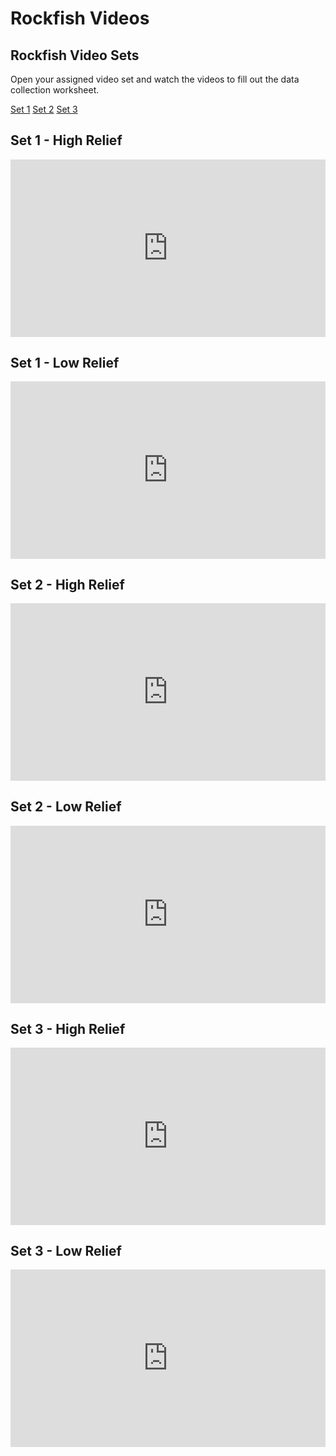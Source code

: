 # Rockfish Videos

## Rockfish Video Sets

Open your assigned video set and watch the videos to fill out the data collection worksheet.

[Set 1](./Set1.md)
[Set 2](./Set2.md)
[Set 3](./Set2.md)

## Set 1 - High Relief
<div style="padding:56.25% 0 0 0;position:relative;"><iframe src="https://player.vimeo.com/video/642222272?h=50be10597e&amp;badge=0&amp;autopause=0&amp;player_id=0&amp;app_id=58479" frameborder="0" allow="autoplay; fullscreen; picture-in-picture" allowfullscreen style="position:absolute;top:0;left:0;width:100%;height:100%;" title="Set 1 - High relief - (H101)"></iframe></div><script src="https://player.vimeo.com/api/player.js"></script>

## Set 1 - Low Relief
<div style="padding:56.25% 0 0 0;position:relative;"><iframe src="https://player.vimeo.com/video/642223105?h=2e0c24aee9&amp;badge=0&amp;autopause=0&amp;player_id=0&amp;app_id=58479" frameborder="0" allow="autoplay; fullscreen; picture-in-picture" allowfullscreen style="position:absolute;top:0;left:0;width:100%;height:100%;" title="Set 1 - Low relief - (H003)"></iframe></div><script src="https://player.vimeo.com/api/player.js"></script>

## Set 2 - High Relief
<div style="padding:56.25% 0 0 0;position:relative;"><iframe src="https://player.vimeo.com/video/642224729?h=a2feac6ffa&amp;badge=0&amp;autopause=0&amp;player_id=0&amp;app_id=58479" frameborder="0" allow="autoplay; fullscreen; picture-in-picture" allowfullscreen style="position:absolute;top:0;left:0;width:100%;height:100%;" title="Set 2 - High relief - (H121)"></iframe></div><script src="https://player.vimeo.com/api/player.js"></script>

## Set 2 - Low Relief
<div style="padding:56.25% 0 0 0;position:relative;"><iframe src="https://player.vimeo.com/video/642225740?h=d64b815aba&amp;badge=0&amp;autopause=0&amp;player_id=0&amp;app_id=58479" frameborder="0" allow="autoplay; fullscreen; picture-in-picture" allowfullscreen style="position:absolute;top:0;left:0;width:100%;height:100%;" title="Set 2 - Low relief - (H003)"></iframe></div><script src="https://player.vimeo.com/api/player.js"></script>

## Set 3 - High Relief
<div style="padding:56.25% 0 0 0;position:relative;"><iframe src="https://player.vimeo.com/video/642227135?h=faec1eb437&amp;badge=0&amp;autopause=0&amp;player_id=0&amp;app_id=58479" frameborder="0" allow="autoplay; fullscreen; picture-in-picture" allowfullscreen style="position:absolute;top:0;left:0;width:100%;height:100%;" title="Set 3 - High relief - (H105)"></iframe></div><script src="https://player.vimeo.com/api/player.js"></script>

## Set 3 - Low Relief
<div style="padding:56.25% 0 0 0;position:relative;"><iframe src="https://player.vimeo.com/video/642227948?h=7cf666c09c&amp;badge=0&amp;autopause=0&amp;player_id=0&amp;app_id=58479" frameborder="0" allow="autoplay; fullscreen; picture-in-picture" allowfullscreen style="position:absolute;top:0;left:0;width:100%;height:100%;" title="Low relief 3 - (H003).mp4"></iframe></div><script src="https://player.vimeo.com/api/player.js"></script>
